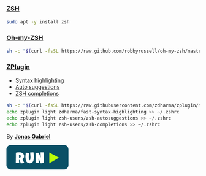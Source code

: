 ### [ZSH](https://github.com/robbyrussell/oh-my-zsh/wiki/Installing-ZSH)
```bash
sudo apt -y install zsh
```

### [Oh-my-ZSH](https://ohmyz.sh/)
```bash
sh -c "$(curl -fsSL https://raw.github.com/robbyrussell/oh-my-zsh/master/tools/install.sh)"
```

### [ZPlugin](https://github.com/zdharma/zplugin)
 - [Syntax highlighting](https://github.com/zdharma/fast-syntax-highlighting)  
 - [Auto suggestions](https://github.com/zsh-users/zsh-autosuggestions)  
 - [ZSH completions](https://github.com/zsh-users/zsh-completions)  

```bash
sh -c "$(curl -fsSL https://raw.githubusercontent.com/zdharma/zplugin/master/doc/install.sh)"
echo zplugin light zdharma/fast-syntax-highlighting >> ~/.zshrc
echo zplugin light zsh-users/zsh-autosuggestions >> ~/.zshrc  
echo zplugin light zsh-users/zsh-completions >> ~/.zshrc
```

By [**Jonas Gabriel**](https://github.com/jgalmeida93)

[![bashrun-url](images/bashrun-url.png)](br:zsh)